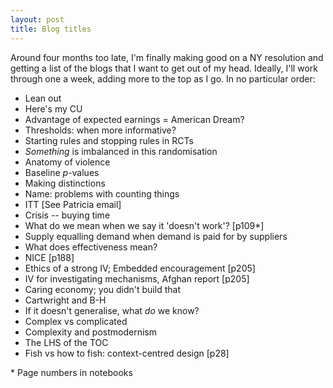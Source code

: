 ```yaml
---
layout: post
title: Blog titles 
---
```


Around four months too late, I'm finally making good on a NY resolution and getting a list of the blogs that I want to get out of my head. Ideally, I'll work through one a week, adding more to the top as I go. In no particular order:

- Lean out 
- Here's my CU
- Advantage of expected earnings = American Dream?
- Thresholds: when more informative? 
- Starting rules and stopping rules in RCTs 
- *Something* is imbalanced in this randomisation 
- Anatomy of violence 
- Baseline *p*-values 
- Making distinctions 
- Name: problems with counting things 
- ITT [See Patricia email]
- Crisis -- buying time 
- What do we mean when we say it 'doesn't work'? [p109\*]
- Supply equalling demand when demand is paid for by suppliers 
- What does effectiveness mean?
- NICE [p188]
- Ethics of a strong IV; Embedded encouragement [p205]
- IV for investigating mechanisms, Afghan report [p205]
- Caring economy; you didn't build that 
- Cartwright and B-H
- If it doesn't generalise, what *do* we know?
- Complex vs complicated 
- Complexity and postmodernism 
- The LHS of the TOC 
- Fish vs how to fish: context-centred design [p28]

\* Page numbers in notebooks 


